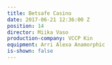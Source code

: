 ```yaml
---
title: Betsafe Casino
date: 2017-06-21 12:36:00 Z
position: 14
director: Miika Vaso
production-company: VCCP Kin
equipment: Arri Alexa Anamorphic
is-shown: false
---
```


